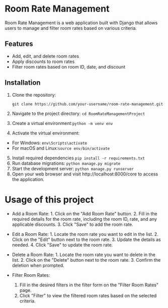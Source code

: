 # Room Rate Management

Room Rate Management is a web application built with Django that allows users to manage and filter room rates based on various criteria.

## Features

- Add, edit, and delete room rates
- Apply discounts to room rates
- Filter room rates based on room ID, date, and discount

## Installation

1. Clone the repository:

   ```shell
   git clone https://github.com/your-username/room-rate-management.git
2. Navigate to the project directory: ```cd RoomRateManagementProject```
3. Create a virtual environment:```python -m venv env```
4. Activate the virtual environment:
 - For Windows: ```env\Scripts\activate```
 - For macOS and Linux:```source env/bin/activate```
5. Install required dependencies ```pip install -r requirements.txt```
6. Run database migrations: ```python manage.py migrate```
7. Start the development server: ```python manage.py runserver```
8. Open your web browser and visit http://localhost:8000/core to access the application.

# Usage of this project
 -  Add a Room Rate:
        1. Click on the "Add Room Rate" button.
        2. Fill in the required details for the room rate, including the room ID, rate, and any applicable discounts.
        3. Click "Save" to add the room rate.

 - Edit a Room Rate:
         1. Locate the room rate you want to edit in the list.
         2. Click on the "Edit" button next to the room rate.
         3. Update the details as needed.
         4. Click "Save" to update the room rate.

 - Delete a Room Rate:
        1. Locate the room rate you want to delete in the list.
        2. Click on the "Delete" button next to the room rate.
        3. Confirm the deletion when prompted.

 - Filter Room Rates:
   1. Fill in the desired filters in the filter form on the "Filter Room Rates" page.
   2. Click "Filter" to view the filtered room rates based on the selected criteria.


